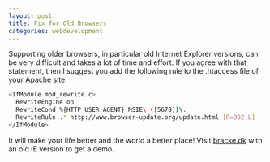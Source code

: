 ```yaml
---
layout: post
title: Fix for Old Browsers
categories: webdevelopment
---
```

Supporting older browsers, in particular old Internet Explorer versions, can be very difficult and takes a lot of time and effort.
If you agree with that statement, then I suggest you add the following rule to the .htaccess file of your Apache site.
<!--more-->
```bash
<IfModule mod_rewrite.c>
  RewriteEngine on
  RewriteCond %{HTTP_USER_AGENT} MSIE\ ([5678])\.
  RewriteRule .* http://www.browser-update.org/update.html [R=302,L]
</IfModule>
```

It will make your life better and the world a better place!
Visit <a href="http://bracke.dk">bracke.dk</a> with an old IE version to get a demo.